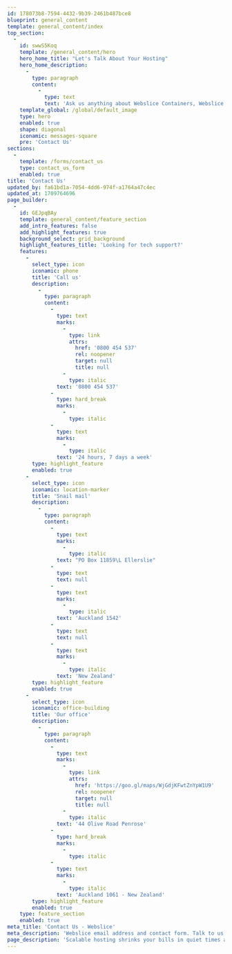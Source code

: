 ```yaml
---
id: 178073b8-7594-4432-9b39-2461b487bce8
blueprint: general_content
template: general_content/index
top_section:
  -
    id: swwS5Koq
    template: /general_content/hero
    hero_home_title: "Let's Talk About Your Hosting"
    hero_home_description:
      -
        type: paragraph
        content:
          -
            type: text
            text: 'Ask us anything about Webslice Containers, Webslice Serverless, and how they give you more time to focus on web development.'
    template_global: /global/default_image
    type: hero
    enabled: true
    shape: diagonal
    iconamic: messages-square
    pre: 'Contact Us'
sections:
  -
    template: /forms/contact_us
    type: contact_us_form
    enabled: true
title: 'Contact Us'
updated_by: fa61bd1a-7054-4dd6-974f-a1764a47c4ec
updated_at: 1709764696
page_builder:
  -
    id: GEJpqBAy
    template: general_content/feature_section
    add_intro_features: false
    add_highlight_features: true
    background_select: grid_background
    highlight_features_title: 'Looking for tech support?'
    features:
      -
        select_type: icon
        iconamic: phone
        title: 'Call us'
        description:
          -
            type: paragraph
            content:
              -
                type: text
                marks:
                  -
                    type: link
                    attrs:
                      href: '0800 454 537'
                      rel: noopener
                      target: null
                      title: null
                  -
                    type: italic
                text: '0800 454 537'
              -
                type: hard_break
                marks:
                  -
                    type: italic
              -
                type: text
                marks:
                  -
                    type: italic
                text: '24 hours, 7 days a week'
        type: highlight_feature
        enabled: true
      -
        select_type: icon
        iconamic: location-marker
        title: 'Snail mail'
        description:
          -
            type: paragraph
            content:
              -
                type: text
                marks:
                  -
                    type: italic
                text: "PO Box 11859\L Ellerslie"
              -
                type: text
                text: null
              -
                type: text
                marks:
                  -
                    type: italic
                text: 'Auckland 1542'
              -
                type: text
                text: null
              -
                type: text
                marks:
                  -
                    type: italic
                text: 'New Zealand'
        type: highlight_feature
        enabled: true
      -
        select_type: icon
        iconamic: office-building
        title: 'Our office'
        description:
          -
            type: paragraph
            content:
              -
                type: text
                marks:
                  -
                    type: link
                    attrs:
                      href: 'https://goo.gl/maps/WjGdjKFwtZnYpW1U9'
                      rel: noopener
                      target: null
                      title: null
                  -
                    type: italic
                text: '44 Olive Road Penrose'
              -
                type: hard_break
                marks:
                  -
                    type: italic
              -
                type: text
                marks:
                  -
                    type: italic
                text: 'Auckland 1061 - New Zealand'
        type: highlight_feature
        enabled: true
    type: feature_section
    enabled: true
meta_title: 'Contact Us - Webslice'
meta_description: 'Webslice email address and contact form. Talk to us about web hosting on our Webslice Container platform or Webslice Serverless.'
page_description: 'Scalable hosting shrinks your bills in quiet times and keeps your website fast and available in the busiest periods.'
---
```

